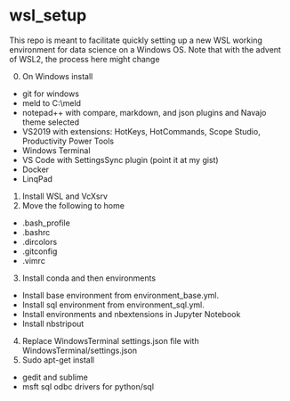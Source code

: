 # wsl_setup
This repo is meant to facilitate quickly setting up a new WSL working environment for data science on a Windows OS. Note that with the advent of WSL2, the process here might change


0. On Windows install 
 * git for windows
 * meld to C:\meld 
 * notepad++ with compare, markdown, and json plugins and Navajo theme selected
 * VS2019 with extensions: HotKeys, HotCommands, Scope Studio, Productivity Power Tools 
 * Windows Terminal
 * VS Code with SettingsSync plugin (point it at my gist)
 * Docker
 * LinqPad
1. Install WSL and VcXsrv
2. Move the following to home
 * .bash_profile
 * .bashrc 
 * .dircolors
 * .gitconfig
 * .vimrc
3. Install conda and then environments
 * Install base environment from environment_base.yml.
 * Install sql environment from environment_sql.yml.
 * Install environments and nbextensions in Jupyter Notebook
 * Install nbstripout
4. Replace WindowsTerminal settings.json file with WindowsTerminal/settings.json
5. Sudo apt-get install
 * gedit and sublime
 * msft sql odbc drivers for python/sql
 